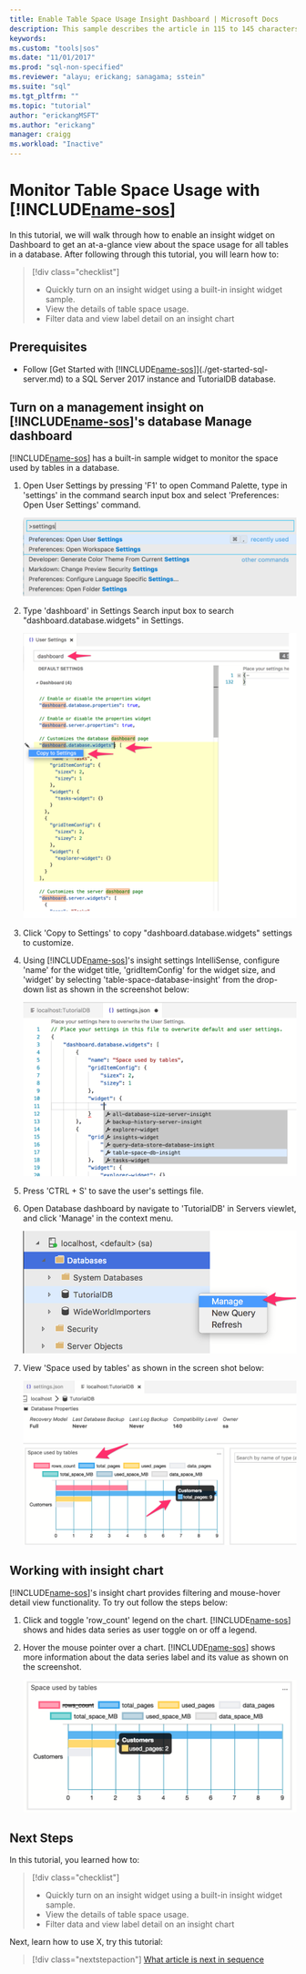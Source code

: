 ```yaml
---
title: Enable Table Space Usage Insight Dashboard | Microsoft Docs
description: This sample describes the article in 115 to 145 characters. Validate using Gauntlet toolbar check icon. Use SEO kind of action verbs here.
keywords: 
ms.custom: "tools|sos"
ms.date: "11/01/2017"
ms.prod: "sql-non-specified"
ms.reviewer: "alayu; erickang; sanagama; sstein"
ms.suite: "sql"
ms.tgt_pltfrm: ""
ms.topic: "tutorial"
author: "erickangMSFT"
ms.author: "erickang"
manager: craigg
ms.workload: "Inactive"
---
```


# Monitor Table Space Usage with [!INCLUDE[name-sos](../includes/name-sos-short.md)]
In this tutorial, we will walk through how to enable an insight widget on Dashboard to get an at-a-glance view about the space usage for all tables in a database. After following through this tutorial, you will learn how to:

> [!div class="checklist"]
> * Quickly turn on an insight widget using a built-in insight widget sample.
> * View the details of table space usage.
> * Filter data and view label detail on an insight chart

## Prerequisites
* Follow [Get Started with [!INCLUDE[name-sos](../includes/name-sos-short.md)]](./get-started-sql-server.md) to a SQL Server 2017 instance and TutorialDB database.

## Turn on a management insight on [!INCLUDE[name-sos](../includes/name-sos-short.md)]'s database Manage dashboard
[!INCLUDE[name-sos](../includes/name-sos-short.md)] has a built-in sample widget to monitor the space used by tables in a database.

1. Open User Settings by pressing 'F1' to open Command Palette, type in 'settings' in the command search input box and select 'Preferences: Open User Settings' command.

   ![Open user settings command](./media/tutorial-sql-server/open-user-settings.png)

2. Type 'dashboard' in Settings Search input box to search "dashboard.database.widgets" in Settings.

   ![Search settings](./media/tutorial-sql-server/search-settings.png)

3. Click 'Copy to Settings' to copy "dashboard.database.widgets" settings to customize.

4. Using [!INCLUDE[name-sos](../includes/name-sos-short.md)]'s insight settings IntelliSense, configure 'name' for the widget title, 'gridItemConfig' for the widget size, and 'widget' by selecting 'table-space-database-insight' from the drop-down list as shown in the screenshot below:

   ![Insight settings](./media/tutorial-sql-server/insight-table-space.png)

5. Press 'CTRL + S' to save the user's settings file.

6. Open Database dashboard by navigate to 'TutorialDB' in Servers viewlet, and click 'Manage' in the context menu.

   ![Open dashboard](./media/tutorial-sql-server/insight-open-dashboard.png)

7. View 'Space used by tables' as shown in the screen shot below: 

   ![Widget](./media/tutorial-sql-server/insight-table-space-result.png)


## Working with insight chart

[!INCLUDE[name-sos](../includes/name-sos-short.md)]'s insight chart provides filtering and mouse-hover detail view functionality. To try out follow the steps below:

1. Click and toggle 'row_count' legend on the chart. [!INCLUDE[name-sos](../includes/name-sos-short.md)] shows and hides data series as user toggle on or off a legend.
    
2. Hover the mouse pointer over a chart. [!INCLUDE[name-sos](../includes/name-sos-short.md)] shows more information about the data series label and its value as shown on the screenshot.

   ![chart toggle and legend](./media/tutorial-sql-server/insight-table-space-toggle.png)

## Next Steps
In this tutorial, you learned how to:
> [!div class="checklist"]
> * Quickly turn on an insight widget using a built-in insight widget sample.
> * View the details of table space usage.
> * Filter data and view label detail on an insight chart

Next, learn how to use X, try this tutorial: 
> [!div class="nextstepaction"]
> [What article is next in sequence](tutorial-monitoring-sql-server.md)